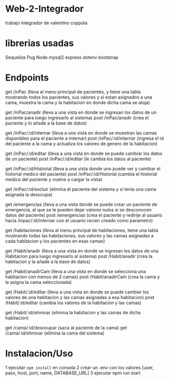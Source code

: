 # Web-2-Integrador

trabajo integrador de valentino coppola

# librerias usadas

Sequelize
Pug
Node
mysql2
express
dotenv
bootstrap


# Endpoints

get /inPac (lleva al menu principal de pacientes, y tiene una tabla mostrando todos los pacientes, sus valores y si estan asignados a una cama, muestra la cama y la habitacion en donde dicha cama se aloja)

get /inPac/anadir (lleva a una vista en donde se ingresan los datos de un paciente para luego ingresarlo al sistema)
post /inPac/anadir (crea el paciente y lo añade a la base de datos)

get /inPac/:id/internar (lleva a una vista en donde se muestran las camas disponibles para el paciente a internar)
post /inPac/:id/internar (ingresa el id del paciente a la cama y actualiza los valores de genero de la habitacion)

get /inPac/:id/editar (lleva a una vista en donde se puede cambiar los datos de un paciente)
post /inPac/:id/editar (le cambia los datos al  paciente)

get /inPac/:id/Historial (lleva a una vista donde uno puede ver y cambiar el historial medico del paciente)
post /inPac/:id/Historial (cambia el historial medico del paciente y vuelve a cargar la vista)

get /inPac/:id/excluir (elimina el paciente del sistema y si tenia una cama asignada la desocupa)

get /emergencias (lleva a una vista donde se puede crear un paciente de emergencia, al que se le pueden dejar valores nulos si se desconocen datos del paciente)
post /emergencias (crea el paciente y redirije al usuario hacia /inpac/:id/internar con el usuario recien creado como parametro)


get /habitaciones (lleva al menu principal de habitaciones, tiene una tabla mostrando todas las habitaciones, sus valores y las camas asignadas a cada habitacion y los pacientes en esas camas)

get /Habit/anadir (lleva a una vista en donde se ingresan los datos de una Habitacion para luego ingresarlo al sistema)
post /Habit/anadir (crea la habitacion y la añade a la base de datos)

get /Habit/anadirCam (lleva a una vista en donde se selecciona una habitacion con menos de 2 camas)
post /Habit/anadirCam (crea la cama y le asigna la cama seleccionada)

get /Habit/:id/editar (lleva a una vista en donde se puede cambiar los valores de una habitacion y las camas asignadas a esa habitacion)
post /Habit/:id/editar (cambia los valores de la habitacion y las camas)

get /Habit/:id/eliminar (elimina la habitacion y las camas de dicha habitacion)

get /cama/:id/desocupar (saca al paciente de la cama)
get /cama/:id/eliminar (elimina la cama del sistema)


# Instalacion/Uso

1 ejecutar `npm install` en consola
2 crear un .env con los valores [user, pass, host, port, name, DATABASE_URL]
3 ejecutar npm run start

